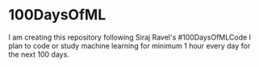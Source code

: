 # 100DaysOfML
I am creating this repository following Siraj Ravel's #100DaysOfMLCode
I plan to code or study machine learning for minimum 1 hour every day for the next 100 days.
